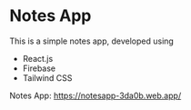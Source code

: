 # Notes App

This is a simple notes app, developed using

- React.js
- Firebase
- Tailwind CSS

Notes App: https://notesapp-3da0b.web.app/
